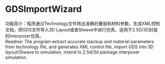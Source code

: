 # GDSImportWizard
功能简介：程序通过Technology文件转出准确的叠层和材料参数，生成XML控制文档，把GDS文件导入3D Layout或者SIwave中进行仿真，适用于2.5D/3D封装的Interposer仿真。     
Readme: The program extract accurate stackup and material parameters from technology file, and generates XML control file, import GDS into 3D layout/SIwave to simulation, intend to 2.5d/3d package interposer simulation.
